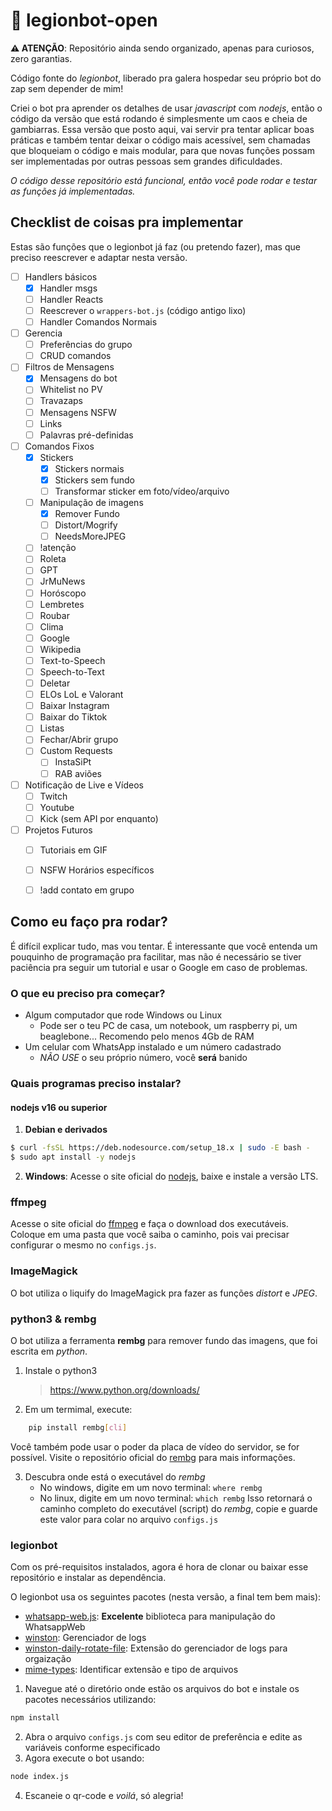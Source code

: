 # 🤖 legionbot-open

**⚠️ ATENÇÃO**: Repositório ainda sendo organizado, apenas para curiosos, zero garantias.

Código fonte do *legionbot*, liberado pra galera hospedar seu próprio bot do zap sem depender de mim!

Criei o bot pra aprender os detalhes de usar *javascript* com *nodejs*, então o código da versão que está rodando é simplesmente um caos e cheia de gambiarras. Essa versão que posto aqui, vai servir pra tentar aplicar boas práticas e também tentar deixar o código mais acessível, sem chamadas que bloqueiam o código e mais modular, para que novas funções possam ser implementadas por outras pessoas sem grandes dificuldades.

*O código desse repositório está funcional, então você pode rodar e testar as funções já implementadas.*

## Checklist de coisas pra implementar

Estas são funções que o legionbot já faz (ou pretendo fazer), mas que preciso reescrever e adaptar nesta versão.
- [ ] Handlers básicos
    - [X] Handler msgs
    - [ ] Handler Reacts
    - [ ] Reescrever o `wrappers-bot.js` (código antigo lixo)
    - [ ] Handler Comandos Normais

- [ ] Gerencia
    - [ ] Preferências do grupo
    - [ ] CRUD comandos

- [ ] Filtros de Mensagens  
    - [X] Mensagens do bot
    - [ ] Whitelist no PV
    - [ ] Travazaps
    - [ ] Mensagens NSFW
    - [ ] Links
    - [ ] Palavras pré-definidas

- [ ] Comandos Fixos
    - [X] Stickers
        - [X] Stickers normais
        - [X] Stickers sem fundo
        - [ ] Transformar sticker em foto/vídeo/arquivo
    - [ ] Manipulação de imagens
        - [X] Remover Fundo
        - [ ] Distort/Mogrify
        - [ ] NeedsMoreJPEG
    - [ ] !atenção
    - [ ] Roleta
    - [ ] GPT 
    - [ ] JrMuNews
    - [ ] Horóscopo
    - [ ] Lembretes
    - [ ] Roubar
    - [ ] Clima
    - [ ] Google
    - [ ] Wikipedia
    - [ ] Text-to-Speech
    - [ ] Speech-to-Text
    - [ ] Deletar
    - [ ] ELOs LoL e Valorant
    - [ ] Baixar Instagram
    - [ ] Baixar do Tiktok
    - [ ] Listas
    - [ ] Fechar/Abrir grupo
    - [ ] Custom Requests
        - [ ] InstaSiPt
        - [ ] RAB aviões

- [ ] Notificação de Live e Vídeos
    - [ ] Twitch
    - [ ] Youtube
    - [ ] Kick (sem API por enquanto)

- [ ] Projetos Futuros
    - [ ] Tutoriais em GIF
    - [ ] NSFW Horários específicos
    - [ ] !add contato em grupo


## Como eu faço pra rodar?

É difícil explicar tudo, mas vou tentar. É interessante que você entenda um pouquinho de programação pra facilitar, mas não é necessário se tiver paciência pra seguir um tutorial e usar o Google em caso de problemas.

### O que eu preciso pra começar?

- Algum computador que rode Windows ou Linux
    - Pode ser o teu PC de casa, um notebook, um raspberry pi, um beaglebone... Recomendo pelo menos 4Gb de RAM
- Um celular com WhatsApp instalado e um número cadastrado
    - *NÃO USE* o seu próprio número, você **será** banido

### Quais programas preciso instalar?

#### nodejs v16 ou superior

1. **Debian e derivados**
```sh
$ curl -fsSL https://deb.nodesource.com/setup_18.x | sudo -E bash -
$ sudo apt install -y nodejs
```
2. **Windows**:
    Acesse o site oficial do [nodejs](https://nodejs.org/), baixe e instale a versão LTS.

### ffmpeg
Acesse o site oficial do [ffmpeg](https://ffmpeg.org/download.html) e faça o download dos executáveis. Coloque em uma pasta que você saiba o caminho, pois vai precisar configurar o mesmo no `configs.js`.

### ImageMagick
O bot utiliza o liquify do ImageMagick pra fazer as funções *distort* e *JPEG*.

### python3 & rembg

O bot utiliza a ferramenta **rembg** para remover fundo das imagens, que foi escrita em *python*. 

1. Instale o python3
    >https://www.python.org/downloads/
2. Em um termimal, execute:
```sh
    pip install rembg[cli]
```
Você também pode usar o poder da placa de vídeo do servidor, se for possível. Visite o repositório oficial do [rembg](https://github.com/danielgatis/rembg) para mais informações.

3. Descubra onde está o executável do *rembg*
    - No windows, digite em um novo terminal: `where rembg`
    - No linux, digite em um novo terminal: `which rembg`
    Isso retornará o caminho completo do executável (script) do *rembg*, copie e guarde este valor para colar no arquivo `configs.js`

### legionbot

Com os pré-requisitos instalados, agora é hora de clonar ou baixar esse repositório e instalar as dependência.

O legionbot usa os seguintes pacotes (nesta versão, a final tem bem mais):
- [whatsapp-web.js](https://github.com/pedroslopez/whatsapp-web.js): **Excelente** biblioteca para manipulação do WhatsappWeb
- [winston](https://github.com/winstonjs/winston): Gerenciador de logs
- [winston-daily-rotate-file](https://github.com/winstonjs/winston-daily-rotate-file): Extensão do gerenciador de logs para orgaização
- [mime-types](https://github.com/jshttp/mime-types): Identificar extensão e tipo de arquivos

1. Navegue até o diretório onde estão os arquivos do bot e instale os pacotes necessários utilizando:

```sh
npm install
```
2. Abra o arquivo `configs.js` com seu editor de preferência e edite as variáveis conforme especificado
3. Agora execute o bot usando:
```sh
node index.js
```

4. Escaneie o qr-code e *voilá*, só alegria!